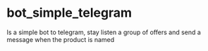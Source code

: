 # bot_simple_telegram
Is a simple bot to telegram, stay listen a group of offers and send a message when the product is named
